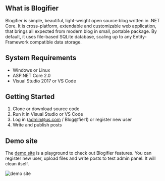 ## What is Blogifier

Blogifier is simple, beautiful, light-weight open source blog written in .NET Core. It is cross-platform, extendable and customizable web application, that brings all expected from modern blog in small, portable package. By default, it uses file-based SQLite database, scaling up to any Entity-Framework compatible data storage.

## System Requirements

* Windows or Linux
* ASP.NET Core 2.0
* Visual Studio 2017 or VS Code

## Getting Started

1. Clone or download source code
2. Run it in Visual Studio or VS Code
3. Log in (admin@us.com / Blog@fier1) or register new user
4. Write and publish posts

## Demo site

The [demo site](http://blogifier.azurewebsites.net) is a playground to check out Blogifier features. You can register new user, upload files and write posts to test admin panel. It will clean itself.

![demo site](https://github.com/blogifierdotnet/Design/blob/master/v1.2/admin/05.png?raw=true)
